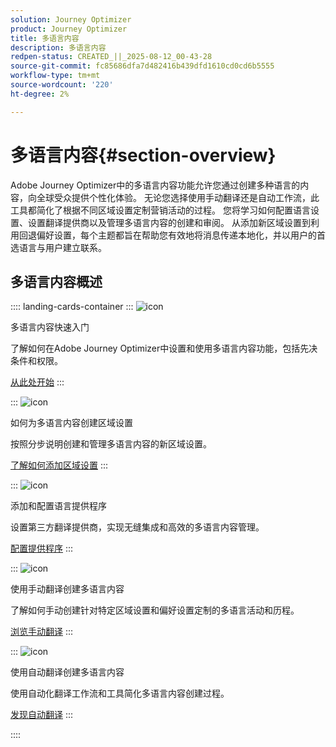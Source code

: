 ```yaml
---
solution: Journey Optimizer
product: Journey Optimizer
title: 多语言内容
description: 多语言内容
redpen-status: CREATED_||_2025-08-12_00-43-28
source-git-commit: fc85686dfa7d482416b439dfd1610cd0cd6b5555
workflow-type: tm+mt
source-wordcount: '220'
ht-degree: 2%

---
```



# 多语言内容{#section-overview}

Adobe Journey Optimizer中的多语言内容功能允许您通过创建多种语言的内容，向全球受众提供个性化体验。 无论您选择使用手动翻译还是自动工作流，此工具都简化了根据不同区域设置定制营销活动的过程。 您将学习如何配置语言设置、设置翻译提供商以及管理多语言内容的创建和审阅。 从添加新区域设置到利用回退偏好设置，每个主题都旨在帮助您有效地将消息传递本地化，并以用户的首选语言与用户建立联系。

## 多语言内容概述

:::: landing-cards-container
:::
![icon](https://cdn.experienceleague.adobe.com/icons/circle-play.svg?lang=zh-Hans)

多语言内容快速入门

了解如何在Adobe Journey Optimizer中设置和使用多语言内容功能，包括先决条件和权限。

[从此处开始](../using/content-management/multilingual-gs.md)
:::

:::
![icon](https://cdn.experienceleague.adobe.com/icons/list-check.svg?lang=zh-Hans)

如何为多语言内容创建区域设置

按照分步说明创建和管理多语言内容的新区域设置。

[了解如何添加区域设置](../using/content-management/multilingual-locale.md)
:::

:::
![icon](https://cdn.experienceleague.adobe.com/icons/gear.svg?lang=zh-Hans)

添加和配置语言提供程序

设置第三方翻译提供商，实现无缝集成和高效的多语言内容管理。

[配置提供程序](../using/content-management/multilingual-provider.md)
:::

:::
![icon](https://cdn.experienceleague.adobe.com/icons/bullseye.svg?lang=zh-Hans)

使用手动翻译创建多语言内容

了解如何手动创建针对特定区域设置和偏好设置定制的多语言活动和历程。

[浏览手动翻译](../using/content-management/multilingual-manual.md)
:::

:::
![icon](https://cdn.experienceleague.adobe.com/icons/puzzle-piece.svg?lang=zh-Hans)

使用自动翻译创建多语言内容

使用自动化翻译工作流和工具简化多语言内容创建过程。

[发现自动翻译](../using/content-management/multilingual-automated.md)
:::

::::
